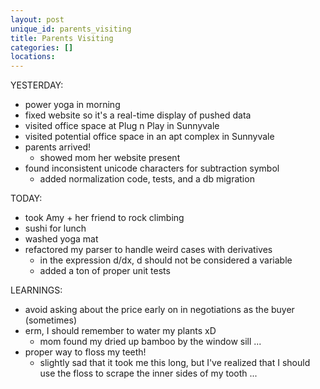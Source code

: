 ```yaml
---
layout: post
unique_id: parents_visiting
title: Parents Visiting
categories: []
locations: 
---
```


YESTERDAY:
* power yoga in morning
* fixed website so it's a real-time display of pushed data
* visited office space at Plug n Play in Sunnyvale
* visited potential office space in an apt complex in Sunnyvale
* parents arrived!
  * showed mom her website present
* found inconsistent unicode characters for subtraction symbol
  * added normalization code, tests, and a db migration

TODAY:
* took Amy + her friend to rock climbing
* sushi for lunch
* washed yoga mat
* refactored my parser to handle weird cases with derivatives
  * in the expression d/dx, d should not be considered a variable
  * added a ton of proper unit tests

LEARNINGS:
* avoid asking about the price early on in negotiations as the buyer (sometimes)
* erm, I should remember to water my plants xD
  * mom found my dried up bamboo by the window sill ...
* proper way to floss my teeth!
  * slightly sad that it took me this long, but I've realized that I should use the floss to scrape the inner sides of my tooth ...
